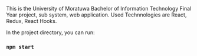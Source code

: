 This is the University of Moratuwa Bachelor of Information Technology Final Year project, sub system, web application. Used Technnologies are React, Redux, React Hooks.


In the project directory, you can run:

### `npm start`

